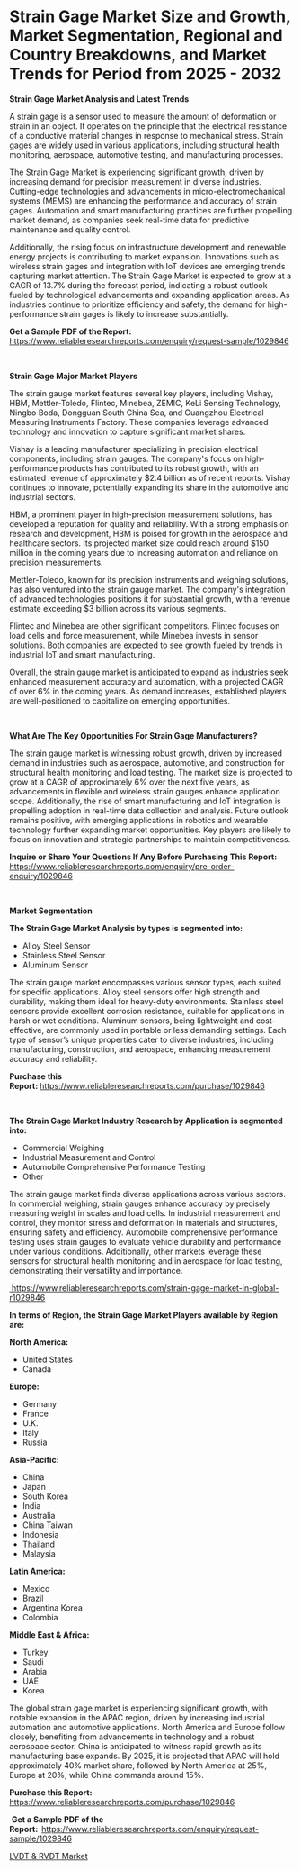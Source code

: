 <p><h1>Strain Gage Market Size and Growth, Market Segmentation, Regional and Country Breakdowns, and Market Trends for Period from 2025 -  2032</h1></p><p><strong>Strain Gage Market Analysis and Latest Trends</strong></p>
<p><p>A strain gage is a sensor used to measure the amount of deformation or strain in an object. It operates on the principle that the electrical resistance of a conductive material changes in response to mechanical stress. Strain gages are widely used in various applications, including structural health monitoring, aerospace, automotive testing, and manufacturing processes.</p><p>The Strain Gage Market is experiencing significant growth, driven by increasing demand for precision measurement in diverse industries. Cutting-edge technologies and advancements in micro-electromechanical systems (MEMS) are enhancing the performance and accuracy of strain gages. Automation and smart manufacturing practices are further propelling market demand, as companies seek real-time data for predictive maintenance and quality control.</p><p>Additionally, the rising focus on infrastructure development and renewable energy projects is contributing to market expansion. Innovations such as wireless strain gages and integration with IoT devices are emerging trends capturing market attention. The Strain Gage Market is expected to grow at a CAGR of 13.7% during the forecast period, indicating a robust outlook fueled by technological advancements and expanding application areas. As industries continue to prioritize efficiency and safety, the demand for high-performance strain gages is likely to increase substantially.</p></p>
<p><strong>Get a Sample PDF of the Report:&nbsp;</strong> <a href="https://www.reliableresearchreports.com/enquiry/request-sample/1029846?utm_campaign=2954&utm_medium=2&utm_source=Github&utm_content=ia&utm_term=21032025&utm_id=strain-gage">https://www.reliableresearchreports.com/enquiry/request-sample/1029846</a></p>
<p>&nbsp;</p>
<p><strong>Strain Gage Major Market Players</strong></p>
<p><p>The strain gauge market features several key players, including Vishay, HBM, Mettler-Toledo, Flintec, Minebea, ZEMIC, KeLi Sensing Technology, Ningbo Boda, Dongguan South China Sea, and Guangzhou Electrical Measuring Instruments Factory. These companies leverage advanced technology and innovation to capture significant market shares.</p><p>Vishay is a leading manufacturer specializing in precision electrical components, including strain gauges. The company's focus on high-performance products has contributed to its robust growth, with an estimated revenue of approximately $2.4 billion as of recent reports. Vishay continues to innovate, potentially expanding its share in the automotive and industrial sectors.</p><p>HBM, a prominent player in high-precision measurement solutions, has developed a reputation for quality and reliability. With a strong emphasis on research and development, HBM is poised for growth in the aerospace and healthcare sectors. Its projected market size could reach around $150 million in the coming years due to increasing automation and reliance on precision measurements.</p><p>Mettler-Toledo, known for its precision instruments and weighing solutions, has also ventured into the strain gauge market. The company's integration of advanced technologies positions it for substantial growth, with a revenue estimate exceeding $3 billion across its various segments.</p><p>Flintec and Minebea are other significant competitors. Flintec focuses on load cells and force measurement, while Minebea invests in sensor solutions. Both companies are expected to see growth fueled by trends in industrial IoT and smart manufacturing.</p><p>Overall, the strain gauge market is anticipated to expand as industries seek enhanced measurement accuracy and automation, with a projected CAGR of over 6% in the coming years. As demand increases, established players are well-positioned to capitalize on emerging opportunities.</p></p>
<p>&nbsp;</p>
<p><strong>What Are The Key Opportunities For Strain Gage Manufacturers?</strong></p>
<p><p>The strain gauge market is witnessing robust growth, driven by increased demand in industries such as aerospace, automotive, and construction for structural health monitoring and load testing. The market size is projected to grow at a CAGR of approximately 6% over the next five years, as advancements in flexible and wireless strain gauges enhance application scope. Additionally, the rise of smart manufacturing and IoT integration is propelling adoption in real-time data collection and analysis. Future outlook remains positive, with emerging applications in robotics and wearable technology further expanding market opportunities. Key players are likely to focus on innovation and strategic partnerships to maintain competitiveness.</p></p>
<p><strong>Inquire or Share Your Questions If Any Before Purchasing This Report:</strong> <a href="https://www.reliableresearchreports.com/enquiry/pre-order-enquiry/1029846?utm_campaign=2954&utm_medium=2&utm_source=Github&utm_content=ia&utm_term=21032025&utm_id=strain-gage">https://www.reliableresearchreports.com/enquiry/pre-order-enquiry/1029846</a></p>
<p>&nbsp;</p>
<p><strong>Market Segmentation</strong></p>
<p><strong>The Strain Gage Market Analysis by types is segmented into:</strong></p>
<p><ul><li>Alloy Steel Sensor</li><li>Stainless Steel Sensor</li><li>Aluminum Sensor</li></ul></p>
<p><p>The strain gauge market encompasses various sensor types, each suited for specific applications. Alloy steel sensors offer high strength and durability, making them ideal for heavy-duty environments. Stainless steel sensors provide excellent corrosion resistance, suitable for applications in harsh or wet conditions. Aluminum sensors, being lightweight and cost-effective, are commonly used in portable or less demanding settings. Each type of sensor’s unique properties cater to diverse industries, including manufacturing, construction, and aerospace, enhancing measurement accuracy and reliability.</p></p>
<p><strong>Purchase this Report:&nbsp;</strong><a href="https://www.reliableresearchreports.com/purchase/1029846?utm_campaign=2954&utm_medium=2&utm_source=Github&utm_content=ia&utm_term=21032025&utm_id=strain-gage">https://www.reliableresearchreports.com/purchase/1029846</a></p>
<p>&nbsp;</p>
<p><strong>The Strain Gage Market Industry Research by Application is segmented into:</strong></p>
<p><ul><li>Commercial Weighing</li><li>Industrial Measurement and Control</li><li>Automobile Comprehensive Performance Testing</li><li>Other</li></ul></p>
<p><p>The strain gauge market finds diverse applications across various sectors. In commercial weighing, strain gauges enhance accuracy by precisely measuring weight in scales and load cells. In industrial measurement and control, they monitor stress and deformation in materials and structures, ensuring safety and efficiency. Automobile comprehensive performance testing uses strain gauges to evaluate vehicle durability and performance under various conditions. Additionally, other markets leverage these sensors for structural health monitoring and in aerospace for load testing, demonstrating their versatility and importance.</p></p>
<p><a href="https://www.reliableresearchreports.com/strain-gage-market-in-global-r1029846?utm_campaign=2954&utm_medium=2&utm_source=Github&utm_content=ia&utm_term=21032025&utm_id=strain-gage">&nbsp;https://www.reliableresearchreports.com/strain-gage-market-in-global-r1029846</a></p>
<p><strong>In terms of Region, the Strain Gage Market Players available by Region are:</strong></p>
<p>
    <p> <strong> North America: </strong>
        <ul>
            <li>United States</li>
            <li>Canada</li>
        </ul>
        </p> 
    <p> <strong> Europe: </strong>
        <ul>
            <li>Germany</li>
            <li>France</li>
            <li>U.K.</li>
            <li>Italy</li>
            <li>Russia</li>
        </ul>
        </p> 
    <p> <strong> Asia-Pacific: </strong>
        <ul>
            <li>China</li>
            <li>Japan</li>
            <li>South Korea</li>
            <li>India</li>
            <li>Australia</li>
            <li>China Taiwan</li>
            <li>Indonesia</li>
            <li>Thailand</li>
            <li>Malaysia</li>
        </ul>
        </p> 
    <p> <strong> Latin America: </strong>
        <ul>
            <li>Mexico</li>
            <li>Brazil</li>
            <li>Argentina Korea</li>
            <li>Colombia</li>
        </ul>
        </p> 
    <p> <strong> Middle East & Africa: </strong>
        <ul>
            <li>Turkey</li>
            <li>Saudi</li>
            <li>Arabia</li>
            <li>UAE</li>
            <li>Korea</li>
        </ul>
    </p>
    </p>
<p><p>The global strain gage market is experiencing significant growth, with notable expansion in the APAC region, driven by increasing industrial automation and automotive applications. North America and Europe follow closely, benefiting from advancements in technology and a robust aerospace sector. China is anticipated to witness rapid growth as its manufacturing base expands. By 2025, it is projected that APAC will hold approximately 40% market share, followed by North America at 25%, Europe at 20%, while China commands around 15%.</p></p>
<p><strong>Purchase this Report: </strong><a href="https://www.reliableresearchreports.com/purchase/1029846?utm_campaign=2954&utm_medium=2&utm_source=Github&utm_content=ia&utm_term=21032025&utm_id=strain-gage">https://www.reliableresearchreports.com/purchase/1029846</a></p>
<p>&nbsp;<strong>Get a Sample PDF of the Report:&nbsp;&nbsp;</strong><a href="https://www.reliableresearchreports.com/enquiry/request-sample/1029846?utm_campaign=2954&utm_medium=2&utm_source=Github&utm_content=ia&utm_term=21032025&utm_id=strain-gage">https://www.reliableresearchreports.com/enquiry/request-sample/1029846</a></p>
<p><strong></strong></p>
<p><p><a href="https://github.com/hirtzhulstsq/Market-Research-Report-List-1/blob/main/lvdt-rvdt-market.md?utm_campaign=2954&utm_medium=2&utm_source=Github&utm_content=ia&utm_term=21032025&utm_id=strain-gage">LVDT & RVDT Market</a></p></p>